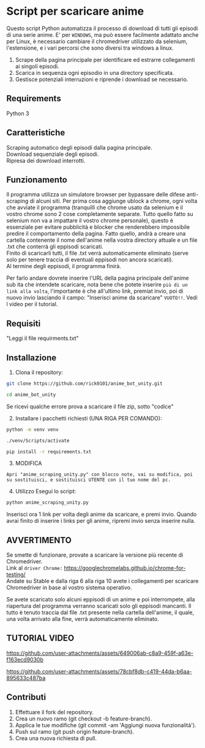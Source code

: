 # Script per scaricare anime

Questo script Python automatizza il processo di download di tutti gli episodi di una serie anime. E' per `WINDOWS`, ma può essere facilmente adattato anche per Linux, è necessario cambiare il chromedriver utilizzato da selenium, l'estensione, e i vari percorsi che sono diversi tra windows a linux.


1. Scrape della pagina principale per identificare ed estrarre collegamenti ai singoli episodi.
2. Scarica in sequenza ogni episodio in una directory specificata.
3. Gestisce potenziali interruzioni e riprende i download se necessario.


## Requirements
Python 3


## Caratteristiche
Scraping automatico degli episodi dalla pagina principale.\
Download sequenziale degli episodi.\
Ripresa dei download interrotti.


## Funzionamento
Il programma utilizza un simulatore browser per bypassare delle difese anti-scraping di alcuni siti.
Per prima cosa aggiunge ublock a chrome, ogni volta che avviate il programma (tranquilli che chrome usato da selenium e il vostro chrome sono 2 cose completamente separate. Tutto quello fatto su selenium non va a impattare il vostro chrome personale), 
questo è essenziale per evitare pubblicità e blocker che renderebbero impossibile predire il comportamento della pagina.
Fatto quello, andrà a creare una cartella contenente il nome dell'anime nella vostra directory attuale e un file .txt che conterrà gli eppisodi scaricati.\
Finito di scaricarli tutti, il file .txt verrà automaticamente eliminato (serve solo per tenere traccia
di eventuali eppisodi non ancora scaricati).\
Al termine degli eppisodi, il programma finirà.

Per farlo andare dovrete inserire l'URL della pagina principale dell'anime sub ita che intendete scaricare, nota bene che potete inserire `più di un link alla volta`, l'importante è che all'ultimo link, premiat invio, poi di nuovo invio lasciando il campo:
"Inserisci anime da scaricare" `VUOTO!!`.
Vedi l video per il tutorial.


## Requisiti
"Leggi il file requirments.txt"


## Installazione

1. Clona il repository:
```bash
git clone https://github.com/rick0101/anime_bot_unity.git
```
```bash
cd anime_bot_unity
```
Se ricevi qualche errore prova a scaricare il file zip, sotto "codice"

2. Installare i pacchetti richiesti (UNA RIGA PER COMANDO):
```bash
python -m venv venv
```
```bash
./venv/Scripts/activate
```
```bash
pip install -r requirements.txt
```

3. MODIFICA

`Apri "anime_scraping_unity.py" con blocco note, vai su modifica, poi su sostituisci, e sostituisci UTENTE con il tuo nome del pc.`


4. Utilizzo
Esegui lo script:
```bash
python anime_scraping_unity.py
```
Inserisci ora 1 link per volta degli anime da scaricare, e premi invio. 
Quando avrai finito di inserire i links per gli anime, ripremi invio senza inserire nulla.

## AVVERTIMENTO

Se smette di funzionare, provate a scaricare la versione più recente di Chromedriver.\
Link al `driver Chrome:` https://googlechromelabs.github.io/chrome-for-testing/ \
Andate su Stable e dalla riga 6 alla riga 10 avete i collegamenti per scaricare Chromedriver in base al vostro sistema operativo.

Se avete scaricato solo alcuni eppisodi di un anime e poi interrompete, alla riapertura del programma verranno scaricati solo gli eppisodi mancanti.
Il tutto è tenuto traccia dal file .txt presente nella cartella dell'anime, il quale, una volta arrivato alla fine, verrà automaticamente eliminato.


## TUTORIAL VIDEO

https://github.com/user-attachments/assets/649006ab-c8a9-459f-a63e-f163ecd9030b


https://github.com/user-attachments/assets/78cbf8db-c419-44da-b6aa-895633c487ba



## Contributi


1. Effettuare il fork del repository.
2. Crea un nuovo ramo (git checkout -b feature-branch).
3. Applica le tue modifiche (git commit -am 'Aggiungi nuova funzionalità').
4. Push sul ramo (git push origin feature-branch).
5. Crea una nuova richiesta di pull.
